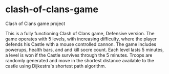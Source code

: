 # clash-of-clans-game
Clash of Clans game project

This is a fully functioning Clash of Clans game, Defensive version. 
The game operates with 5 levels, with increasing difficulty, where the player defends his Castle with a mouse controlled cannon. The game includes powerups, health bars, and and kill socre count. 
Each level lasts 5 minutes, a level is won if the Castle survives through the 5 minutes. 
Troops are randomly generated and move in the shortest distance available to the castle using Dijkestra's shortest path algorithm. 
